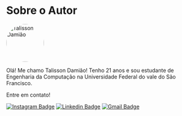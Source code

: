 # Sobre o Autor

<img 
    style="border-radius: 50%;"
    src="https://avatars.githubusercontent.com/u/59315570?v=4"
    width="100px;"
    alt="Talisson Damião"
/>

Olá! Me chamo Talisson Damião! Tenho 21 anos e sou estudante de Engenharia da Computação na Universidade Federal do vale do São Francisco.

Entre em contato!

[![Instagram Badge](https://img.shields.io/badge/-@gkingtcd-de2099?style=flat-square&logo=Instagram&logoColor=white&link=https://www.linkedin.com/in/talisson-damiao/)](https://www.instagram.com/gkingtcd/) [![Linkedin Badge](https://img.shields.io/badge/-Talisson-blue?style=flat-square&logo=Linkedin&logoColor=white&link=https://www.linkedin.com/in/Talisson-damiao/)](https://www.linkedin.com/in/talisson-damiao/) [![Gmail Badge](https://img.shields.io/badge/-talisoncaedoso@gmail.com-c14438?style=flat-square&logo=Gmail&logoColor=white&link=mailto:talisoncaedoso@gmail.com)](mailto:talisoncaedoso@gmail.com)
